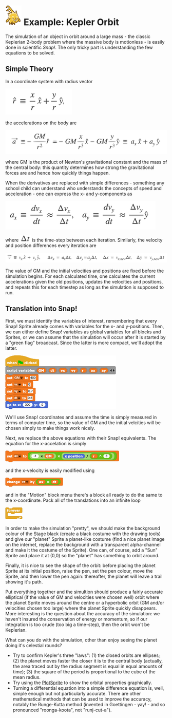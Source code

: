 # <img alt="scientific-snap-icon" src="../../images/einstein_snap.png" width="50"/> Example: Kepler Orbit

The simulation of an object in orbit around a large mass - the classic Keplerian 2-body  problem where the massive body is motionless - is easily done in scientific *Snap!*.  The only tricky part is understanding the few equations to be solved.

## Simple Theory

In a coordinate system with radius vector

![radius vector](./images/rhat.png)

the accelerations on the body are

![accelerations](./images/accelerations.png)

where GM is the product of Newton's gravitational constant and the mass of the central body: this quantity determines how strong the gravitational forces are and hence how quickly things happen.

When the derivatives are replaced with simple differences - something any school child can understand who understands the concepts of speed and acceleration - one can express the x- and y-components as

![ax and ay](./images/ax_ay.png)

where ![delta t](./images/deltat.png) is the time-step between each iteration.  Similarly, the velocity and position differences every iteration are

![vx,vy,x,y](./images/vx_vy_x_y.png)

The value of GM and the initial velocities and positions are fixed before the simulation begins. For each calculated time, one calculates the current accelerations given the old positions, updates the velocities and positions, and repeats this for each timestep as long as the simulation is supposed to run.

## Translation into Snap!

First, we must identify the variables of interest, remembering that every Snap! Sprite already comes with variables for the x- and y-positions. Then, we can either define Snap! variables as global variables for all blocks and Sprites, or we can assume that the simulation will occur after it is started by a "green flag" broadcast.  Since the latter is more compact, we'll adopt the latter.

![initialization](./images/variables.png)

We'll use Snap! coordinates and assume the time is simply measured in terms of computer time, so the value of GM and the initial velcities will be chosen simply to make things work nicely.

Next, we replace the above equations with their Snap! equivalents.  The equation for the x-accelation is simply

![x-acceleration](./images/set_ax_to.png)

and the x-velocity is easily modified using

![vx-change](./images/change_vx_by.png)

and in the "Motion" block menu there's a block all ready to do the same to the x-coordinate.  Pack all of the translations into an infinite loop

![infinite loop](./images/forever.png)

In order to make the simulation "pretty", we should make the background colour of the Stage black (create a black costume with the drawing tools) and give our "planet" Sprite a planet-like costume (find a nice planet image on the internet, replace the background with a transparent alpha-channel and make it the costume of the Sprite).  One can, of course, add a "Sun" Sprite and place it at (0,0) so the "planet" has something to orbit around.

Finally, it is nice to see the shape of the orbit: before placing the planet Sprite at its initial position, raise the pen, set the pen colour, move the Sprite, and then lower the pen again: thereafter, the planet will leave a trail showing it's path.

Put everything together and the simultion should produce a fairly accurate elliptical (if the value of GM and velocities were chosen well) orbit where the planet Sprite moves around the centre or a hyperbolic orbit (GM and/or velocities chosen too large) where the planet Sprite quickly disappears.  More interesting is the question about the accuracy of the simulation: we haven't insured the conservation of energy or momentum, so if our integration is too crude (too big a time-step), then the orbit won't be Keplerian.

What can you do with the simulation, other than enjoy seeing the planet doing it's celestial rounds?
- Try to confirm Kepler's three "laws": (1) the closed orbits are ellipses; (2) the planet moves faster the closer it is to the central body (actually, the area traced out by the radius segment is equal in equal amounts of time); (3) the square of the period is proportional to the cube of the mean radius.  
- Try using the [PlotSprite](../../PlotSprite) to show the orbital properties graphically.
- Turning a differential equation into a simple difference equation is, well, simple enough but not particularly accurate.  There are other mathematical methods that can be used to improve the accuracy, notably the Runge-Kutta method (invented in Goettingen - yay! - and so pronounced "roonga-koota", not "runj-cut-a").
